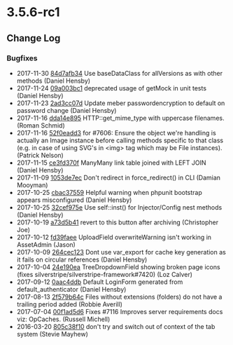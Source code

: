 # 3.5.6-rc1

<!--- Changes below this line will be automatically regenerated -->

## Change Log

### Bugfixes

 * 2017-11-30 [84d7afb34]() Use baseDataClass for allVersions as with other methods (Daniel Hensby)
 * 2017-11-24 [09a003bc1]() deprecated usage of getMock in unit tests (Daniel Hensby)
 * 2017-11-23 [2ad3cc07d]() Update meber passwordencryption to default on password change (Daniel Hensby)
 * 2017-11-16 [dda14e895]() HTTP::get_mime_type with uppercase filenames. (Roman Schmid)
 * 2017-11-16 [52f0eadd3]() for #7606: Ensure the object we're handling is actually an Image instance before calling methods specific to that class (e.g. in case of using SVG's in &lt;img&gt; tag which may be File instances). (Patrick Nelson)
 * 2017-11-15 [ce3fd370f]() ManyMany link table joined with LEFT JOIN (Daniel Hensby)
 * 2017-11-09 [1053de7ec]() Don't redirect in force_redirect() in CLI (Damian Mooyman)
 * 2017-10-25 [cbac37559]() Helpful warning when phpunit bootstrap appears misconfigured (Daniel Hensby)
 * 2017-10-25 [32cef975e]() Use self::inst() for Injector/Config nest methods (Daniel Hensby)
 * 2017-10-19 [a73d5b41](https://github.com/silverstripe/silverstripe-cms/commit/a73d5b4177be445128a6fa42e20dd8df13eaf554) revert to this button after archiving (Christopher Joe)
 * 2017-10-12 [fd39faee](https://github.com/silverstripe/silverstripe-cms/commit/fd39faeefd5241cf96313e968142183de767c51b) UploadField overwriteWarning isn't working in AssetAdmin (Jason)
 * 2017-10-09 [264cec123]() Dont use var_export for cache key generation as it fails on circular references (Daniel Hensby)
 * 2017-10-04 [24e190ea](https://github.com/silverstripe/silverstripe-cms/commit/24e190ea8265d16445a3210f7b06de191e474004) TreeDropdownField showing broken page icons (fixes silverstripe/silverstripe-framework#7420) (Loz Calver)
 * 2017-09-12 [0aac4ddb](https://github.com/silverstripe/silverstripe-cms/commit/0aac4ddb7ecf0f17eda8add235017c10c9f57255) Default LoginForm generated from default_authenticator (Daniel Hensby)
 * 2017-08-13 [2f579b64c]() Files without extensions (folders) do not have a trailing period added (Robbie Averill)
 * 2017-07-04 [00f1ad5d6]() Fixes #7116 Improves server requirements docs viz: OpCaches. (Russell Michell)
 * 2016-03-20 [805c38f10]() don't try and switch out of context of the tab system (Stevie Mayhew)
